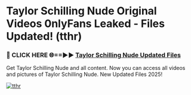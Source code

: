 # Taylor Schilling Nude Original Videos 0nlyFans Leaked - Files Updated! (tthr)

<h3>🔴 CLICK HERE 🌐==►► <a href="https://tinyurl.com/5h6xmrr3" rel="nofollow">Taylor Schilling Nude Updated Files</a></h3>

Get Taylor Schilling Nude and all content. Now you can access all videos and pictures of Taylor Schilling Nude. New Updated Files 2025!

[![tthr](https://i.imgur.com/KVD873Z.gif)](https://tinyurl.com/5h6xmrr3)
